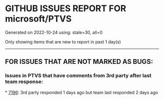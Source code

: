 
# GITHUB ISSUES REPORT FOR microsoft/PTVS


Generated on 2022-10-24 using: stale=30, all=0


Only showing items that are new to report in past 1 day(s)


---

## FOR ISSUES THAT ARE NOT MARKED AS BUGS:


### Issues in PTVS that have comments from 3rd party after last team response:


\* [7196](https://github.com/microsoft/PTVS/issues/7196 "PackageId:CPython39.Exe.x64;PackageAction:Install;ReturnCode:-2147023274;"): 3rd party responded 1 days ago but team last responded 2 days ago
